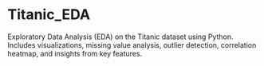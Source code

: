 # Titanic_EDA
Exploratory Data Analysis (EDA) on the Titanic dataset using Python. Includes visualizations, missing value analysis, outlier detection, correlation heatmap, and insights from key features.
